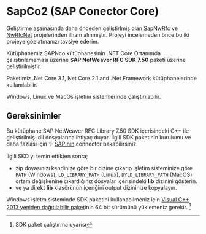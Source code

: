 # SapCo2 (SAP Conector Core)

Geliştirme aşamasında daha önceden geliştirlmiş olan [SapNwRfc](https://github.com/huysentruitw/SapNwRfc) ve [NwRfcNet](https://github.com/nunomaia/NwRfcNet) projelerinden ilham alınmıştır. Projeyi incelemeden önce bu iki projeye göz atmanızı tavsiye ederim.


Kütüphanemiz SAPNco kütüphanesinin .NET Core Ortanımda çalıştırılamaması üzerine **SAP NetWeaver RFC SDK 7.50** paketi üzerine geliştirilmiştir.

Paketimiz .Net Core 3.1, Net Core 2.1 and .Net Framework kütüphanelerinde kullanılabilir.

Windows, Linux ve MacOs işletim sistemlerinde çalıştırılabilir.


## Gereksinimler

Bu kütüphane SAP NetWeaver RFC Library 7.50 SDK içerisindeki C++ ile geliştirilmiş .dll dosyalarına ihtiyaç duyar.
İlgili SDK paketinin kurulumu ve daha fazlası için :sparkles: [SAP'nin](https://support.sap.com/en/product/connectors/nwrfcsdk.html) connector bakabilirsiniz.

İlgili SKD yı temin ettikten sonra;
- zip doyasınızı kendinize göre bir dizine çıkarıp işletim sisteminize göre `PATH` (Windows), `LD_LIBRARY_PATH` (Linux), `DYLD_LIBRARY_PATH` (MacOS)  ortam değişkenine çıkardığınız dosyalar içerisindeki **lib** dizinini gösterin.
- ve ya direkt **lib** klasörünün içeriğini output dizininize kopyalayın. 

 Windows işletm sisteminde  SDK paketini kullanabilmeniz için [Visual C++ 2013 yeniden dağıtılabilir paket](https://www.microsoft.com/en-us/download/details.aspx?id=40784)inin 64 bit sürümünü yüklemeniz gerekir. [^1] 
[^1]: SDK paket çalıştırma uyarısı

